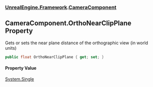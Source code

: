 ### [UnrealEngine.Framework](./UnrealEngine-Framework.md 'UnrealEngine.Framework').[CameraComponent](./UnrealEngine-Framework-CameraComponent.md 'UnrealEngine.Framework.CameraComponent')
## CameraComponent.OrthoNearClipPlane Property
Gets or sets the near plane distance of the orthographic view (in world units)  
```csharp
public float OrthoNearClipPlane { get; set; }
```
#### Property Value
[System.Single](https://docs.microsoft.com/en-us/dotnet/api/System.Single 'System.Single')  
